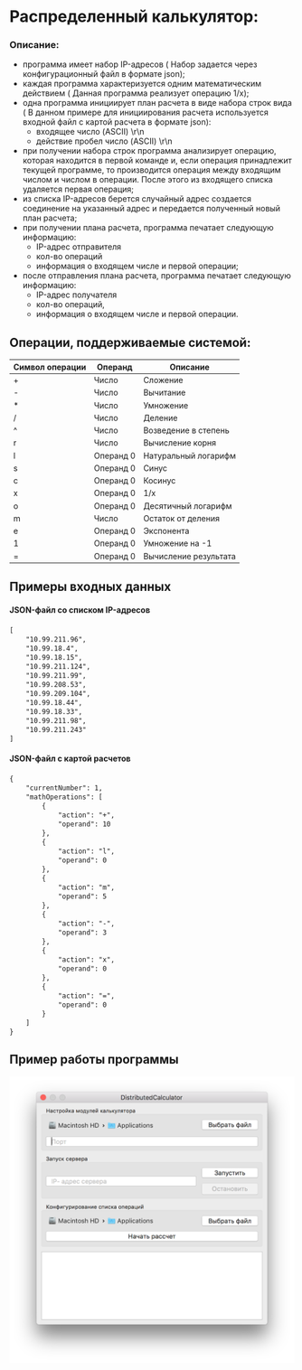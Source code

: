 

# Распределенный калькулятор:
### Описание:
- программа имеет набор IP-адресов ( Набор задается через конфигурационный файл в формате json);
- каждая программа характеризуется одним математическим действием ( Данная программа реализует операцию 1/x);
- одна программа инициирует план расчета в виде набора строк вида ( В данном примере для инициирования расчета используется входной файл с картой расчета в формате json):
    - входящее число (ASCII) \r\n
    - действие пробел число (ASCII) \r\n
- при получении набора строк программа анализирует операцию, которая находится в первой команде и, если операция принадлежит текущей программе, то производится операция между входящим числом и числом в операции. После этого из входящего списка удаляется первая операция;
- из списка IP-адресов берется случайный адрес создается соединение на указанный адрес и передается полученный новый план расчета;
- при получении плана расчета, программа печатает следующую информацию:
    - IP-адрес отправителя
    - кол-во операций
    - информация о входящем числе и первой операции;
- после отправления плана расчета, программа печатает следующую информацию:
    - IP-адрес получателя
    - кол-во операций,
    - информация о входящем числе и первой операции.

## Операции, поддерживаемые системой:

|Символ операции |Операнд       | Описание
|--|-------------------------------|-----------------------------|
|+|Число|Сложение|
|-|Число|Вычитание|
|*|Число|Умножение|
|/|Число|Деление|
|^|Число|Возведение в степень|
|r|Число|Вычисление корня|
|l|Операнд 0|Натуральный логарифм|
|s|Операнд 0|Синус|
|c|Операнд 0|Косинус|
|x|Операнд 0| 1/x|
|o|Операнд 0|Десятичный логарифм|
|m|Число|Остаток от деления|
|e|Операнд 0|Экспонента|
|1|Операнд 0|Умножение на -1|
|=|Операнд 0|Вычисление результата|

## Примеры входных данных
#### JSON-файл со списком IP-адресов
```
[
    "10.99.211.96",
    "10.99.18.4",
    "10.99.18.15",
    "10.99.211.124",
    "10.99.211.99",
    "10.99.208.53",
    "10.99.209.104",
    "10.99.18.44",
    "10.99.18.33",
    "10.99.211.98",
    "10.99.211.243"
]
```
#### JSON-файл с картой расчетов
```
{
    "currentNumber": 1,
    "mathOperations": [
        {
            "action": "+",
            "operand": 10
        },
        {
            "action": "l",
            "operand": 0
        },
        {
            "action": "m",
            "operand": 5
        },
        {
            "action": "-",
            "operand": 3
        },
        {
            "action": "x",
            "operand": 0
        },
        {
            "action": "=",
            "operand": 0
        }
    ]
}

```
## Пример работы программы
![example](https://raw.githubusercontent.com/nataliii1245/DistributedCalculator/master/ScreenShot.png)
